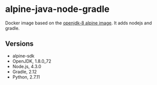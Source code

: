 # alpine-java-node-gradle

Docker image based on the [openjdk-8 alpine image](https://github.com/docker-library/openjdk/blob/b118fdc1e9b1aebdc178537551101dffe1f612a3/8-jdk/alpine/Dockerfile).
It adds nodejs and gradle.

## Versions
- alpine-sdk
- OpenJDK, 1.8.0_72
- Node.js, 4.3.0
- Gradle, 2.12
- Python, 2.7.11
